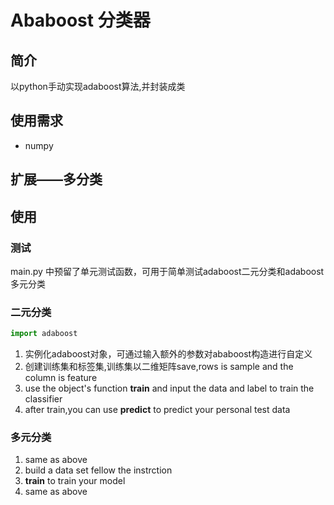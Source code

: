 # Ababoost 分类器

## 简介
以python手动实现adaboost算法,并封装成类
## 使用需求

- numpy

## 扩展——多分类


## 使用

### 测试

main.py 中预留了单元测试函数，可用于简单测试adaboost二元分类和adaboost多元分类

### 二元分类

```python
import adaboost
```
1. 实例化adaboost对象，可通过输入额外的参数对ababoost构造进行自定义
2. 创建训练集和标签集,训练集以二维矩阵save,rows is sample and the column is feature
3. use the object's function **train** and  input the data and label to train the classifier
4. after train,you can use **predict** to predict your personal test data

### 多元分类

1. same as above
2. build a data set fellow the instrction 
3. **train** to train your model
4. same as above


